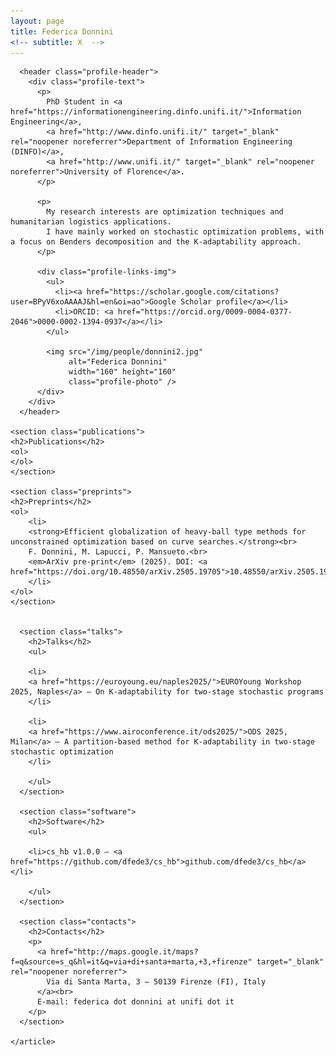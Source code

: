 ```yaml
---
layout: page
title: Federica Donnini
<!-- subtitle: X  -->
---
```


<div id="main" class="clearfix">
  <div id="content" class="clearfix">
    <article class="profile">

      <header class="profile-header">
        <div class="profile-text">
          <p>
            PhD Student in <a href="https://informationengineering.dinfo.unifi.it/">Information Engineering</a>, 
            <a href="http://www.dinfo.unifi.it/" target="_blank" rel="noopener noreferrer">Department of Information Engineering (DINFO)</a>, 
            <a href="http://www.unifi.it/" target="_blank" rel="noopener noreferrer">University of Florence</a>.
          </p>

          <p>
            My research interests are optimization techniques and humanitarian logistics applications.
            I have mainly worked on stochastic optimization problems, with a focus on Benders decomposition and the K-adaptability approach.
          </p>

          <div class="profile-links-img">
            <ul>
              <li><a href="https://scholar.google.com/citations?user=BPyV6xoAAAAJ&hl=en&oi=ao">Google Scholar profile</a></li>
              <li>ORCID: <a href="https://orcid.org/0009-0004-0377-2046">0000-0002-1394-0937</a></li>
            </ul>

            <img src="/img/people/donnini2.jpg" 
                 alt="Federica Donnini" 
                 width="160" height="160" 
                 class="profile-photo" />
          </div>
        </div>
      </header>

    <section class="publications">
    <h2>Publications</h2>
    <ol>
    </ol>
    </section>

    <section class="preprints">
    <h2>Preprints</h2>
    <ol>
        <li>
        <strong>Efficient globalization of heavy-ball type methods for unconstrained optimization based on curve searches.</strong><br>
        F. Donnini, M. Lapucci, P. Mansueto.<br>
        <em>ArXiv pre-print</em> (2025). DOI: <a href="https://doi.org/10.48550/arXiv.2505.19705">10.48550/arXiv.2505.19705</a>
        </li>
    </ol>
    </section>


      <section class="talks">
        <h2>Talks</h2>
        <ul>

        <li>
        <a href="https://euroyoung.eu/naples2025/">EUROYoung Workshop 2025, Naples</a> — On K-adaptability for two-stage stochastic programs
        </li>

        <li>
        <a href="https://www.airoconference.it/ods2025/">ODS 2025, Milan</a> — A partition-based method for K-adaptability in two-stage stochastic optimization
        </li>

        </ul>
      </section>

      <section class="software">
        <h2>Software</h2>
        <ul>

        <li>cs_hb v1.0.0 — <a href="https://github.com/dfede3/cs_hb">github.com/dfede3/cs_hb</a></li>

        </ul>
      </section>

      <section class="contacts">
        <h2>Contacts</h2>
        <p>
          <a href="http://maps.google.it/maps?f=q&source=s_q&hl=it&q=via+di+santa+marta,+3,+firenze" target="_blank" rel="noopener noreferrer">
            Via di Santa Marta, 3 – 50139 Firenze (FI), Italy
          </a><br>
          E-mail: federica dot donnini at unifi dot it
        </p>
      </section>

    </article>
  </div>
</div>

<style>
  .profile-header {
    margin-bottom: 25px;
  }

  /* 🔹 Contenitore immagine + lista (centrato) */
  .profile-links-img {
    display: flex;
    justify-content: center; /* centrato orizzontalmente */
    align-items: center;
    gap: 40px;
    margin-top: 20px;
    flex-wrap: wrap;
    text-align: left;
  }

  /* 🔹 Immagine del profilo (a sinistra su desktop) */
  .profile-photo {
    border-radius: 50%;
    object-fit: cover;
    width: 150px;
    height: 150px;
    margin: 0;
    order: -1; /* immagine a sinistra */
  }

  /* 🔹 Lista link — spostata leggermente a destra rispetto all’immagine */
  .profile-links-img ul {
    margin: 0;
    padding-left: 55px; /* margine verso destra come richiesto */
    flex: 1 1 auto;
  }

  section {
    margin-top: 40px;
  }

  h2 {
    border-bottom: 1px solid #ccc;
    padding-bottom: 4px;
  }

  a {
    color: #004c99;
  }

  /* 🔹 Mobile: immagine sopra e centrata, lista sotto */
  @media (max-width: 768px) {
    .profile-links-img {
      flex-direction: column; /* impila immagine sopra */
      align-items: center;    /* centra tutto */
      text-align: left;       /* mantiene allineamento testo coerente */
    }

    .profile-photo {
      order: 0;              /* immagine torna sopra */
      margin-bottom: 15px;
    }

    .profile-links-img ul {
      padding-left: 20px;    /* margine più stretto per mobile */
    }
  }
</style>



